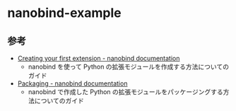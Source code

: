 # nanobind-example

## 参考

- [Creating your first extension - nanobind documentation](https://nanobind.readthedocs.io/en/latest/basics.html)
    - nanobind を使って Python の拡張モジュールを作成する方法についてのガイド
- [Packaging - nanobind documentation](https://nanobind.readthedocs.io/en/latest/packaging.html)
    - nanobind で作成した Python の拡張モジュールをパッケージングする方法についてのガイド
